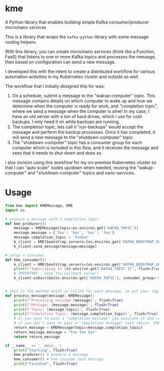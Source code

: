 # kme
A Python library that enables building simple Kafka consumer/producer micro/nano services

This is a library that wraps the `kafka-python` library with some message routing helpers.

With this library, you can create micro/nano services (think like a Function, FaaS) that listens to one or more Kafka topics
and processes the message, then based on configuration can send a new message.

I developed this with the intent to create a distributed workflow for various automation activities in my Kubernetes cluster
and outside as well.

The workflow that I initially designed this for was:

1) On a schedule, submit a message to the "wakup-computer" topic.  This message contains details on which computer to 
   wake up and how we determine when the computer is ready for work, and "completion topic", where we send a message 
   when the computer is alive!  In my case, I have an old server with a ton of hard drives, which I use for cold 
   backups.  I only need it on while backups are running.
2) The completion topic, lets call it "run-backups" would accept the message and perform the backup processes.  Once it
   has completed, it will send a new message to the "shutdown-computer" topic.
3) The "shutdown-computer" topic has a consumer group for each computer which is included in this flow, and it receives
   the message and sees that it needs to shut down and does so.
   
I also invision using this workflow for my on-premise Kubernetes cluster so that I can "auto scale" nodes up/down when 
needed, reusing the "wakup-computer" and "shutdown-computer" topics and nano-services.

# Usage

```python
from kme import KMEMessage, KME
import os

# produce a message with a completion topic
def kme_producer():
    message = KMEMessage(topic=os.environ.get('KAFKA_TOPIC'))
    message.message = {'foo': 'bar', 'bar': 'foo'}
    message.completion_topic = 'foobar'
    k_client = KME(bootstrap_servers=[os.environ.get('KAFKA_BOOSTRAP_SERVER')])
    k_client.send_message(message=message)

# setup a consumer
def kme_consumer():
    k_client = KME(bootstrap_servers=[os.environ.get('KAFKA_BOOSTRAP_SERVER')])
    print(f"Subscribing to {os.environ.get('KAFKA_TOPIC')}", flush=True)
    # IMPORTANT - note the callback value!!
    k_client.subscribe(os.environ.get('KAFKA_TOPIC'), consumer_group='me', callback=process_message)  


# this is the method which is called for each message, so put your logic here!
def process_message(message: KMEMessage):
    print(f"Processing message {message}", flush=True)
    print(f"Message: {message.message}", flush=True)
    print(f"Topic: {message.topic}", flush=True)
    print(f"Completion Topic: {message.completion_topic}", flush=True)
    # if you want to pass a "completion message" you populate it and return it
    # if you don't want to pass a "completion message" just return `KMEMessage(topic='')`
    return_message = KMEMessage(topic=message.completion_topic)
    return_message.message = "foo the bar"
    return return_message

if __name__ == '__main__':
    print("Starting", flush=True)
    kme_producer() # produce a message
    kme_consumer() # now consume said message
    print("Finished", flush=True)
```
